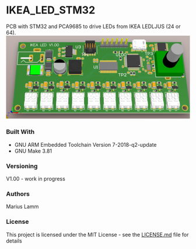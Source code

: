 # IKEA_LED_STM32

PCB with STM32 and PCA9685 to drive LEDs from IKEA LEDLJUS (24 or 64).
![img](https://github.com/MariusLamm/IKEA_LED_1.0_STM32/blob/master/IKEA_LED_PCB.PNG)

### Built With
- GNU ARM Embedded Toolchain Version 7-2018-q2-update
- GNU Make 3.81

### Versioning
V1.00 - work in progress

### Authors
Marius Lamm

### License

This project is licensed under the MIT License - see the [LICENSE.md](LICENSE.md) file for details
